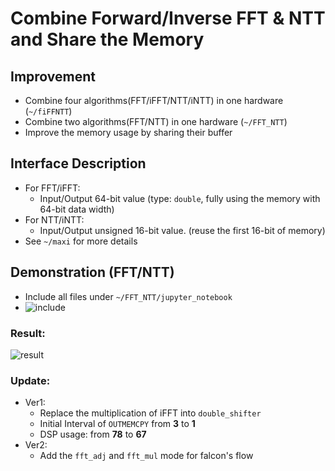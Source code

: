 # Combine Forward/Inverse FFT & NTT and Share the Memory

## Improvement

- Combine four algorithms(FFT/iFFT/NTT/iNTT) in one hardware (`~/fiFFNTT`)
- Combine two algorithms(FFT/NTT) in one hardware (`~/FFT_NTT`)
- Improve the memory usage by sharing their buffer

## Interface Description

- For FFT/iFFT: 
  - Input/Output 64-bit value (type: `double`, fully using the memory with 64-bit data width)
- For NTT/iNTT:
  - Input/Output unsigned 16-bit value. (reuse the first 16-bit of memory)
- See `~/maxi` for more details

## Demonstration (FFT/NTT)

- Include all files under `~/FFT_NTT/jupyter_notebook`
- ![include](https://github.com/vic9112/PQC_Falcon/assets/137171415/58350d74-daaf-48d8-a206-1561a9309e8a)

### Result:

![result](https://github.com/vic9112/PQC_Falcon/assets/137171415/1b97f53f-02b6-4baa-baeb-2487722306fe)

### Update:

- Ver1:
  - Replace the multiplication of iFFT into `double_shifter`
  - Initial Interval of `OUTMEMCPY` from **3** to **1**
  - DSP usage: from **78** to **67**
- Ver2:
  - Add the `fft_adj` and `fft_mul` mode for falcon's flow


